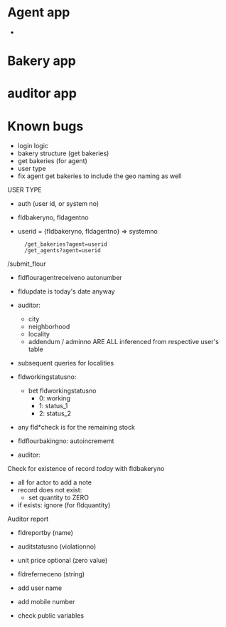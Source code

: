 # Agent app

-

# Bakery app

# auditor app

# Known bugs

- login logic
- bakery structure (get bakeries)
- get bakeries (for agent)
- user type
- fix agent get bakeries to include the geo naming as well

USER TYPE

- auth (user id, or system no)
- fldbakeryno, fldagentno
- userid = {fldbakeryno, fldagentno} => systemno

        /get_bakeries?agent=userid
        /get_agents?agent=userid

/submit_flour

- fldflouragentreceiveno autonumber
- fldupdate is today's date anyway
- auditor:
  - city
  - neighborhood
  - locality
  - addendum / adminno
    ARE ALL inferenced from respective user's table
- subsequent queries for localities
- fldworkingstatusno:

  - bet fldworkingstatusno
    - 0: working
    - 1: status_1
    - 2: status_2

- any fld\*check is for the remaining stock
- fldflourbakingno: autoincrememt
- auditor:

Check for existence of record _today_ with fldbakeryno

- all for actor to add a note
- record does not exist:
  - set quantity to ZERO
- if exists: ignore (for fldquantity)

Auditor report

- fldreportby (name)
- auditstatusno (violationno)
- unit price optional (zero value)
- fldreferneceno (string)

- add user name
- add mobile number
- check public variables
